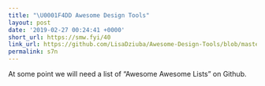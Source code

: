 ```yaml
---
title: "\U0001F4DD Awesome Design Tools"
layout: post
date: '2019-02-27 00:24:41 +0000'
short_url: https://smw.fyi/40
link_url: https://github.com/LisaDziuba/Awesome-Design-Tools/blob/master/README.md
permalink: s7n
---
```

 At some point we will need a list of “Awesome Awesome Lists” on Github. 
